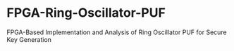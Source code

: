 # FPGA-Ring-Oscillator-PUF
FPGA-Based Implementation and Analysis of Ring Oscillator PUF for Secure Key Generation
